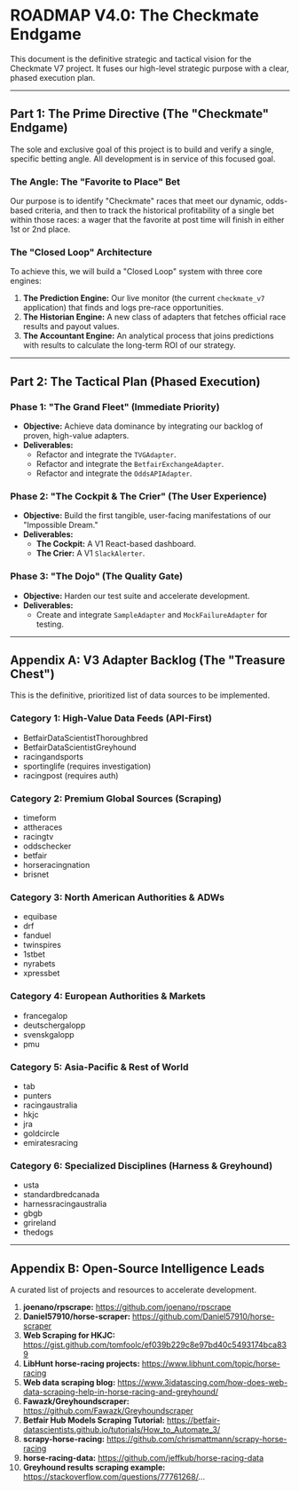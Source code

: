 # ROADMAP V4.0: The Checkmate Endgame

This document is the definitive strategic and tactical vision for the Checkmate V7 project. It fuses our high-level strategic purpose with a clear, phased execution plan.

---

## Part 1: The Prime Directive (The "Checkmate" Endgame)

The sole and exclusive goal of this project is to build and verify a single, specific betting angle. All development is in service of this focused goal.

### The Angle: The "Favorite to Place" Bet
Our purpose is to identify "Checkmate" races that meet our dynamic, odds-based criteria, and then to track the historical profitability of a single bet within those races: a wager that the favorite at post time will finish in either 1st or 2nd place.

### The "Closed Loop" Architecture
To achieve this, we will build a "Closed Loop" system with three core engines:
1.  **The Prediction Engine:** Our live monitor (the current `checkmate_v7` application) that finds and logs pre-race opportunities.
2.  **The Historian Engine:** A new class of adapters that fetches official race results and payout values.
3.  **The Accountant Engine:** An analytical process that joins predictions with results to calculate the long-term ROI of our strategy.

---

## Part 2: The Tactical Plan (Phased Execution)

### Phase 1: "The Grand Fleet" (Immediate Priority)
*   **Objective:** Achieve data dominance by integrating our backlog of proven, high-value adapters.
*   **Deliverables:**
    *   Refactor and integrate the `TVGAdapter`.
    *   Refactor and integrate the `BetfairExchangeAdapter`.
    *   Refactor and integrate the `OddsAPIAdapter`.

### Phase 2: "The Cockpit & The Crier" (The User Experience)
*   **Objective:** Build the first tangible, user-facing manifestations of our "Impossible Dream."
*   **Deliverables:**
    *   **The Cockpit:** A V1 React-based dashboard.
    *   **The Crier:** A V1 `SlackAlerter`.

### Phase 3: "The Dojo" (The Quality Gate)
*   **Objective:** Harden our test suite and accelerate development.
*   **Deliverables:**
    *   Create and integrate `SampleAdapter` and `MockFailureAdapter` for testing.

---

## Appendix A: V3 Adapter Backlog (The "Treasure Chest")

This is the definitive, prioritized list of data sources to be implemented.

### Category 1: High-Value Data Feeds (API-First)
*   BetfairDataScientistThoroughbred
*   BetfairDataScientistGreyhound
*   racingandsports
*   sportinglife (requires investigation)
*   racingpost (requires auth)

### Category 2: Premium Global Sources (Scraping)
*   timeform
*   attheraces
*   racingtv
*   oddschecker
*   betfair
*   horseracingnation
*   brisnet

### Category 3: North American Authorities & ADWs
*   equibase
*   drf
*   fanduel
*   twinspires
*   1stbet
*   nyrabets
*   xpressbet

### Category 4: European Authorities & Markets
*   francegalop
*   deutschergalopp
*   svenskgalopp
*   pmu

### Category 5: Asia-Pacific & Rest of World
*   tab
*   punters
*   racingaustralia
*   hkjc
*   jra
*   goldcircle
*   emiratesracing

### Category 6: Specialized Disciplines (Harness & Greyhound)
*   usta
*   standardbredcanada
*   harnessracingaustralia
*   gbgb
*   grireland
*   thedogs

---

## Appendix B: Open-Source Intelligence Leads

A curated list of projects and resources to accelerate development.

1.  **joenano/rpscrape:** https://github.com/joenano/rpscrape
2.  **Daniel57910/horse-scraper:** https://github.com/Daniel57910/horse-scraper
3.  **Web Scraping for HKJC:** https://gist.github.com/tomfoolc/ef039b229c8e97bd40c5493174bca839
4.  **LibHunt horse-racing projects:** https://www.libhunt.com/topic/horse-racing
5.  **Web data scraping blog:** https://www.3idatascing.com/how-does-web-data-scraping-help-in-horse-racing-and-greyhound/
6.  **Fawazk/Greyhoundscraper:** https://github.com/Fawazk/Greyhoundscraper
7.  **Betfair Hub Models Scraping Tutorial:** https://betfair-datascientists.github.io/tutorials/How_to_Automate_3/
8.  **scrapy-horse-racing:** https://github.com/chrismattmann/scrapy-horse-racing
9.  **horse-racing-data:** https://github.com/jeffkub/horse-racing-data
10. **Greyhound results scraping example:** https://stackoverflow.com/questions/77761268/...